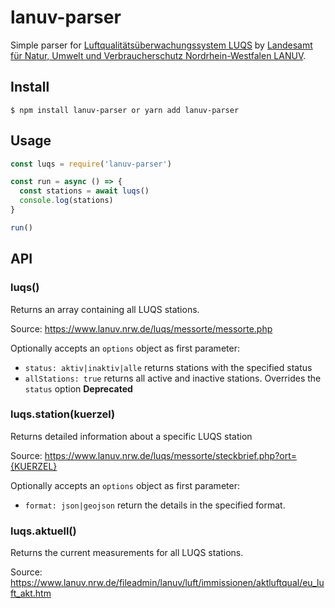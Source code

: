 # lanuv-parser

Simple parser for [Luftqualitätsüberwachungssystem LUQS](https://www.lanuv.nrw.de/umwelt/luft/luftueberwachung/luftqualitaetsueber-wachungssystem-luqs) by [Landesamt für Natur, Umwelt und Verbraucherschutz Nordrhein-Westfalen LANUV](https://www.lanuv.nrw.de/).

## Install

```
$ npm install lanuv-parser or yarn add lanuv-parser
```

## Usage
```js
const luqs = require('lanuv-parser')

const run = async () => {
  const stations = await luqs()
  console.log(stations)
}

run()

```

## API

### luqs()
Returns an array containing all LUQS stations.

Source: https://www.lanuv.nrw.de/luqs/messorte/messorte.php

Optionally accepts an `options` object as first parameter:

- `status: aktiv|inaktiv|alle` returns stations with the specified status
- `allStations: true` returns all active and inactive stations. Overrides the `status` option **Deprecated**

### luqs.station(kuerzel)
Returns detailed information about a specific LUQS station

Source: https://www.lanuv.nrw.de/luqs/messorte/steckbrief.php?ort={KUERZEL}

Optionally accepts an `options` object as first parameter:

- `format: json|geojson` return the details in the specified format.

### luqs.aktuell()

Returns the current measurements for all LUQS stations.

Source: https://www.lanuv.nrw.de/fileadmin/lanuv/luft/immissionen/aktluftqual/eu_luft_akt.htm